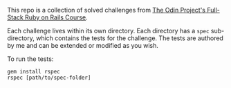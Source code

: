 This repo is a collection of solved challenges from [The Odin Project's Full-Stack Ruby on Rails Course](https://www.theodinproject.com/paths/full-stack-ruby-on-rails/courses/ruby).

Each challenge lives within its own directory. Each directory has a `spec` sub-directory, which contains the tests for the challenge. The tests are authored by me and can be extended or modified as you wish.

To run the tests: 

```
gem install rspec
rspec [path/to/spec-folder]
```